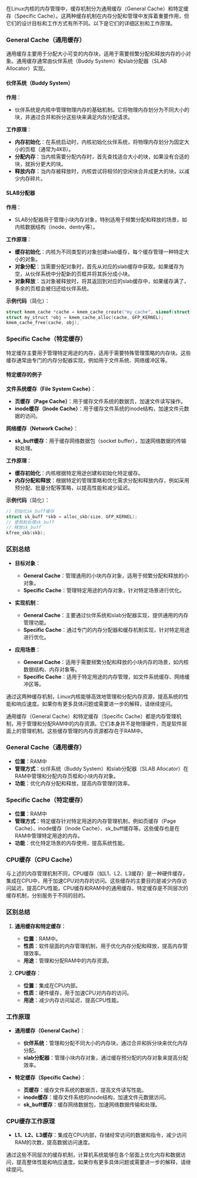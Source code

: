 在Linux内核的内存管理中，缓存机制分为通用缓存（General Cache）和特定缓存（Specific Cache）。这两种缓存机制在内存分配和管理中发挥着重要作用，但它们的设计目标和工作方式有所不同。以下是它们的详细区别和工作原理。

### General Cache（通用缓存）

通用缓存主要用于分配大小可变的内存块，适用于需要频繁分配和释放内存的小对象。通用缓存通常由伙伴系统（Buddy System）和slab分配器（SLAB Allocator）实现。

#### 伙伴系统（Buddy System）

**作用**：
- 伙伴系统是内核中管理物理内存的基础机制。它将物理内存划分为不同大小的块，并通过合并和拆分这些块来满足内存分配请求。

**工作原理**：
- **内存初始化**：在系统启动时，内核初始化伙伴系统，将物理内存划分为固定大小的页框（通常为4KB）。
- **分配内存**：当内核需要分配内存时，首先查找适合大小的块，如果没有合适的块，就拆分更大的块。
- **释放内存**：当内存被释放时，内核尝试将相邻的空闲块合并成更大的块，以减少内存碎片。

#### SLAB分配器

**作用**：
- SLAB分配器用于管理小块内存对象，特别适用于频繁分配和释放的场景，如内核数据结构（inode、dentry等）。

**工作原理**：
- **缓存初始化**：内核为不同类型的对象创建slab缓存，每个缓存管理一种特定大小的对象。
- **对象分配**：当需要分配对象时，首先从对应的slab缓存中获取。如果缓存为空，从伙伴系统中分配新的页框并将其拆分成小块。
- **对象释放**：当对象被释放时，将其返回到对应的slab缓存中，如果缓存满了，多余的页框会被归还给伙伴系统。

**示例代码**（简化）：

```c
struct kmem_cache *cache = kmem_cache_create("my_cache", sizeof(struct my_struct), 0, SLAB_HWCACHE_ALIGN, NULL);
struct my_struct *obj = kmem_cache_alloc(cache, GFP_KERNEL);
kmem_cache_free(cache, obj);
```

### Specific Cache（特定缓存）

特定缓存主要用于管理特定用途的内存，适用于需要特殊管理策略的内存块。这些缓存通常由专门的内存分配器实现，例如用于文件系统、网络缓冲区等。

#### 特定缓存的例子

**文件系统缓存（File System Cache）**：
- **页缓存（Page Cache）**：用于缓存文件系统的数据页，加速文件读写操作。
- **inode缓存（Inode Cache）**：用于缓存文件系统的inode结构，加速文件元数据的访问。

**网络缓存（Network Cache）**：
- **sk_buff缓存**：用于缓存网络数据包（socket buffer），加速网络数据的传输和处理。

**工作原理**：
- **缓存初始化**：内核根据特定用途创建和初始化特定缓存。
- **内存分配和释放**：根据特定的管理策略和优化需求分配和释放内存，例如采用预分配、批量分配等策略，以提高性能和减少延迟。

**示例代码**（简化）：

```c
// 初始化sk_buff缓存
struct sk_buff *skb = alloc_skb(size, GFP_KERNEL);
// 使用和处理sk_buff
// 释放sk_buff
kfree_skb(skb);
```

### 区别总结

- **目标对象**：
    - **General Cache**：管理通用的小块内存对象，适用于频繁分配和释放的小对象。
    - **Specific Cache**：管理特定用途的内存对象，针对特定场景进行优化。

- **实现机制**：
    - **General Cache**：主要通过伙伴系统和slab分配器实现，提供通用的内存管理功能。
    - **Specific Cache**：通过专门的内存分配器和缓存机制实现，针对特定用途进行优化。

- **应用场景**：
    - **General Cache**：适用于需要频繁分配和释放的小块内存的场景，如内核数据结构、内存对象等。
    - **Specific Cache**：适用于特定用途的内存管理，如文件系统缓存、网络缓冲区等。

通过这两种缓存机制，Linux内核能够高效地管理和分配内存资源，提高系统的性能和响应速度。如果你有更多具体问题或需要进一步的解释，请继续提问。

通用缓存（General Cache）和特定缓存（Specific Cache）都是内存管理机制，用于管理和分配RAM中的内存资源。它们本身并不是物理硬件，而是软件层面上的管理机制。这些缓存管理的内存资源都存在于RAM中。

### General Cache（通用缓存）

- **位置**：RAM中
- **管理方式**：伙伴系统（Buddy System）和slab分配器（SLAB Allocator）在RAM中管理和分配内存页框和小块内存对象。
- **功能**：优化内存分配和释放，提高内存管理的效率。

### Specific Cache（特定缓存）

- **位置**：RAM中
- **管理方式**：特定缓存针对特定用途的内存管理机制，例如页缓存（Page Cache）、inode缓存（Inode Cache）、sk_buff缓存等。这些缓存也是在RAM中管理特定用途的内存。
- **功能**：优化特定场景的内存使用，提高系统性能。

### CPU缓存（CPU Cache）

与上述的内存管理机制不同，CPU缓存（如L1、L2、L3缓存）是一种硬件缓存，集成在CPU中，用于加速CPU对内存的访问。这些缓存的主要目的是减少内存访问延迟，提高CPU性能。CPU缓存和RAM中的通用缓存、特定缓存是不同层次的缓存机制，分别服务于不同的目的。

### 区别总结

1. **通用缓存和特定缓存**：
    - **位置**：RAM中。
    - **性质**：软件层面的内存管理机制，用于优化内存分配和释放，提高内存管理效率。
    - **用途**：管理和分配RAM中的内存资源。

2. **CPU缓存**：
    - **位置**：集成在CPU内部。
    - **性质**：硬件缓存，用于加速CPU对内存的访问。
    - **用途**：减少内存访问延迟，提高CPU性能。

### 工作原理

- **通用缓存（General Cache）**：
    - **伙伴系统**：管理和分配不同大小的内存块，通过合并和拆分块来优化内存分配。
    - **slab分配器**：管理小块内存对象，通过缓存预分配的内存对象来提高分配效率。

- **特定缓存（Specific Cache）**：
    - **页缓存**：缓存文件系统的数据页，提高文件读写性能。
    - **inode缓存**：缓存文件系统的inode结构，加速文件元数据访问。
    - **sk_buff缓存**：缓存网络数据包，加速网络数据传输和处理。

### CPU缓存工作原理

- **L1、L2、L3缓存**：集成在CPU内部，存储经常访问的数据和指令，减少访问RAM的次数，提高数据访问速度。

通过这些不同层次的缓存机制，计算机系统能够在各个层面上优化内存和数据访问，提高整体性能和响应速度。如果你有更多具体问题或需要进一步的解释，请继续提问。

